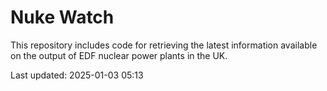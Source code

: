 # Nuke Watch

This repository includes code for retrieving the latest information available on the output of EDF nuclear power plants in the UK.

Last updated: 2025-01-03 05:13